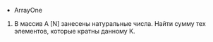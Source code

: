 - ArrayOne
1. В массив A [N] занесены натуральные числа. Найти сумму тех элементов, которые кратны данному К.
